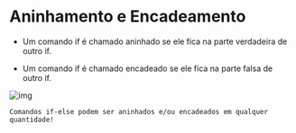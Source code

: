 # Aninhamento e Encadeamento

- Um comando if é chamado aninhado se ele fica na parte verdadeira de outro if.

- Um comando if é chamado encadeado se ele fica na parte falsa de outro if.

![img](/img.png)

```text
Comandos if-else podem ser aninhados e/ou encadeados em qualquer quantidade!
```
